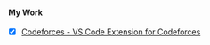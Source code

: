 #### **My Work**
 - [x] [Codeforces - VS Code Extension for Codeforces](https://github.com/KaustubhSathe/Codeforces)
<!--  - [] Text editor  c++ -->
<!--  - [] ludo multiplayer serverless  unity + golang backend aws -->
<!--  - [] doodle jump in sdl -->



